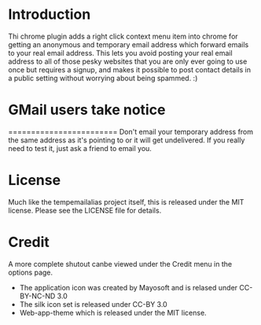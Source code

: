 Introduction
============
Thi chrome plugin adds a right click context menu item into chrome for getting
an anonymous and temporary email address which forward emails to your real
email address. This lets you avoid posting your real email address to all of
those pesky websites that you are only ever going to use once but requires a
signup, and makes it possible to post contact details in a public setting
without worrying about being spammed. :)

GMail users take notice
========================
========================
Don't email your temporary address from the same address as it's pointing to
or it will get undelivered. If you really need to test it, just ask a friend to
email you.

License
============
Much like the tempemailalias project itself, this is released under the MIT
license. Please see the LICENSE file for details.

Credit
============

A more complete shutout canbe viewed under the Credit menu in the options page.
* The application icon was created by Mayosoft and is relased under CC-BY-NC-ND 3.0
* The silk icon set is released under CC-BY 3.0
* Web-app-theme which is released under the MIT license.
